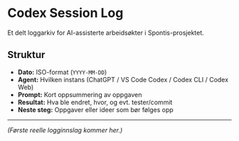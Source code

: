 # Codex Session Log

Et delt loggarkiv for AI-assisterte arbeidsøkter i Spontis-prosjektet.

## Struktur
- **Dato:** ISO-format (`YYYY-MM-DD`)
- **Agent:** Hvilken instans (ChatGPT / VS Code Codex / Codex CLI / Codex Web)
- **Prompt:** Kort oppsummering av oppgaven
- **Resultat:** Hva ble endret, hvor, og evt. tester/commit
- **Neste steg:** Oppgaver eller ideer som bør følges opp

---

*(Første reelle logginnslag kommer her.)*

